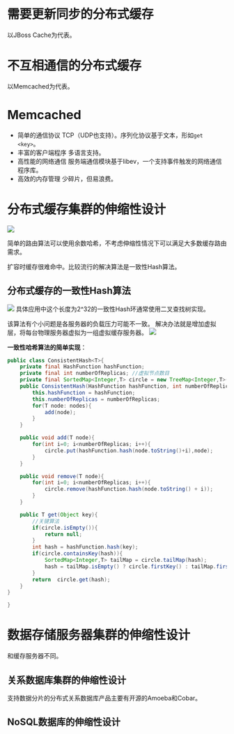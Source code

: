 # 需要更新同步的分布式缓存
以JBoss Cache为代表。
# 不互相通信的分布式缓存
以Memcached为代表。

# Memcached
- 简单的通信协议
TCP（UDP也支持）。序列化协议基于文本，形如`get <key>`。
- 丰富的客户端程序
多语言支持。
- 高性能的网络通信
服务端通信模块基于libev，一个支持事件触发的网络通信程序库。
- 高效的内存管理
少碎片，但易浪费。

# 分布式缓存集群的伸缩性设计
![](http://opkk27k9n.bkt.clouddn.com/17-7-30/24442570.jpg)

简单的路由算法可以使用余数哈希，不考虑伸缩性情况下可以满足大多数缓存路由需求。

扩容时缓存很难命中。比较流行的解决算法是一致性Hash算法。

## 分布式缓存的一致性Hash算法
![](http://opkk27k9n.bkt.clouddn.com/17-7-30/85221667.jpg)
具体应用中这个长度为2^32的一致性Hash环通常使用二叉查找树实现。

该算法有个小问题是各服务器的负载压力可能不一致。
解决办法就是增加虚拟层，将每台物理服务器虚拟为一组虚拟缓存服务器。
![](http://opkk27k9n.bkt.clouddn.com/17-7-30/73925754.jpg)

**一致性哈希算法的简单实现**：
```java
public class ConsistentHash<T>{
	private final HashFunction hashFunction;
	private final int numberOfReplicas;	//虚拟节点数目
	private final SortedMap<Integer,T> circle = new TreeMap<Integer,T>();//环
	public ConsistentHash(HashFunction hashFunction, int numberOfReplicas, Collection<T> nodes	//物理节点){
		this.hashFunction = hashFunction;
		this.numberOfReplicas = numberOfReplicas;
		for(T node: nodes){
			add(node);
		}
	}

	public void add(T node){
		for(int i=0; i<numberOfReplicas; i++){
			circle.put(hashFunction.hash(node.toString()+i),node);
		}
	}

	public void remove(T node){
		for(int i=0; i<numberOfReplicas; i++){
			circle.remove(hashFunction.hash(node.toString() + i));
		}
	}

	public T get(Object key){
		//关键算法
		if(circle.isEmpty()){
			return null;
		}
		int hash = hashFunction.hash(key);
		if(circle.containsKey(hash)){
			SortedMap<Integer,T> tailMap = circle.tailMap(hash);
			hash = tailMap.isEmpty() ? circle.firstKey() : tailMap.firskKey();
		}
		return  circle.get(hash);
	}
}

}
```

# 数据存储服务器集群的伸缩性设计
和缓存服务器不同。

## 关系数据库集群的伸缩性设计
支持数据分片的分布式关系数据库产品主要有开源的Amoeba和Cobar。

## NoSQL数据库的伸缩性设计
